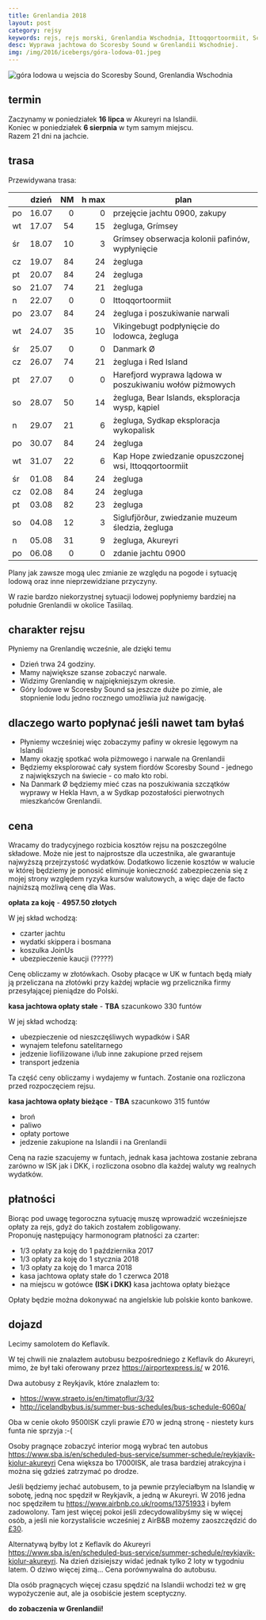 ```yaml
---
title: Grenlandia 2018
layout: post
category: rejsy
keywords: rejs, rejs morski, Grenlandia Wschodnia, Ittoqqortoormiit, Scoresby Sound
desc: Wyprawa jachtowa do Scoresby Sound w Grenlandii Wschodniej.
img: /img/2016/icebergs/góra-lodowa-01.jpeg
---
```


![góra lodowa u wejscia do Scoresby Sound, Grenlandia Wschodnia](/img/2016/icebergs/góra-lodowa-01.jpeg)

termin
-------
Zaczynamy w poniedziałek **16 lipca** w Akureyri na Islandii.  
Koniec w poniedziałek **6 sierpnia** w tym samym miejscu.  
Razem 21 dni na jachcie.  


trasa
--------
Przewidywana trasa:  

|    | dzień | NM | h&nbsp;max | plan |
| -- | ----- | --:| -----:| -----|
| po | 16.07 |  0 |   0   | przejęcie jachtu 0900, zakupy |
| wt | 17.07 | 54 |  15   | żegluga, Grímsey |
| śr | 18.07 | 10 |   3   | Grímsey obserwacja kolonii pafinów, wypłynięcie  |
| cz | 19.07 | 84 |  24   | żegluga |
| pt | 20.07 | 84 |  24   | żegluga |
| so | 21.07 | 74 |  21   | żegluga |
| n  | 22.07 |  0 |   0   | Ittoqqortoormiit |
| po | 23.07 | 84 |  24   | żegluga i poszukiwanie narwali |
| wt | 24.07 | 35 |  10   | Vikingebugt podpłynięcie do lodowca, żegluga |
| śr | 25.07 |  0 |   0   | Danmark Ø |
| cz | 26.07 | 74 |  21   | żegluga i Red Island |
| pt | 27.07 |  0 |   0   | Harefjord wyprawa lądowa w poszukiwaniu wołów piżmowych |
| so | 28.07 | 50 |  14   | żegluga, Bear Islands, eksploracja wysp, kąpiel |
| n  | 29.07 | 21 |   6   | żegluga, Sydkap eksploracja wykopalisk |
| po | 30.07 | 84 |  24   | żegluga |
| wt | 31.07 | 22 |   6   | Kap Hope zwiedzanie opuszczonej wsi, Ittoqqortoormiit |
| śr | 01.08 | 84 |  24   | żegluga |
| cz | 02.08 | 84 |  24   | żegluga |
| pt | 03.08 | 82 |  23   | żegluga |
| so | 04.08 | 12 |   3   | Siglufjörður, zwiedzanie muzeum śledzia, żegluga |
| n  | 05.08 | 31 |   9   | żegluga, Akureyri |
| po | 06.08 |  0 |   0   | zdanie jachtu 0900 |

Plany jak zawsze mogą ulec zmianie ze względu na pogode i sytuację lodową oraz inne nieprzewidziane przyczyny.

W razie bardzo niekorzystnej sytuacji lodowej popłyniemy bardziej na południe Grenlandii w okolice Tasiilaq.


charakter rejsu
----------------
Płyniemy na Grenlandię wcześnie, ale dzięki temu 

* Dzień trwa 24 godziny.
* Mamy największe szanse zobaczyć narwale.
* Widzimy Grenlandię w najpiękniejszym okresie.
* Góry lodowe w Scoresby Sound sa jeszcze duże po zimie, ale stopnienie lodu jedno rocznego umożliwia już nawigację.


dlaczego warto popłynać jeśli nawet tam byłaś
----------------------------------------------
* Płyniemy wcześniej więc zobaczymy pafiny w okresie lęgowym na Islandii
* Mamy okazję spotkać woła piżmowego i narwale na Grenlandii
* Będziemy eksplorować cały system fiordów Scoresby Sound - jednego z największych na świecie - co mało kto robi.
* Na Danmark Ø będziemy mieć czas na poszukiwania szczątków wyprawy w Hekla Havn, a w Sydkap pozostałości pierwotnych mieszkańców Grenlandii.


cena
--------
Wracamy do tradycyjnego rozbicia kosztów rejsu na poszczególne składowe. Może nie jest to najprostsze dla uczestnika,
ale gwarantuje najwyższą przejrzystość wydatków. Dodatkowo liczenie kosztów w walucie w której będziemy je ponosić eliminuje
konieczność zabezpieczenia się z mojej strony względem ryzyka kursów walutowych, a więc daje de facto najniższą możliwą cenę
dla Was.

**opłata za koję** - **4957.50 złotych**  

W jej skład wchodzą:

* czarter jachtu
* wydatki skippera i bosmana
* koszulka JoinUs
* ubezpieczenie kaucji (?????)

Cenę obliczamy w złotówkach. Osoby płacące w UK w funtach będą miały ją przeliczana na złotówki przy każdej wpłacie wg 
przelicznika firmy przesyłającej pieniądze do Polski.

**kasa jachtowa opłaty stałe** - **TBA** szacunkowo 330 funtów  

W jej skład wchodzą:
* ubezpieczenie od nieszczęśliwych wypadków i SAR
* wynajem telefonu satelitarnego
* jedzenie liofilizowane i/lub inne zakupione przed rejsem
* transport jedzenia

Ta część ceny obliczamy i wydajemy w funtach. Zostanie ona rozliczona przed rozpoczęciem rejsu.

**kasa jachtowa opłaty bieżące** - **TBA** szacunkowo 315 funtów  

* broń
* paliwo
* opłaty portowe
* jedzenie zakupione na Islandii i na Grenlandii

Ceną na razie szacujemy w funtach, jednak kasa jachtowa zostanie zebrana zarówno w ISK jak i DKK, i rozliczona osobno 
dla każdej waluty wg realnych wydatków.



płatności
-------------
Biorąc pod uwagę tegoroczna sytuację muszę wprowadzić wcześniejsze opłaty za rejs, gdyż do takich zostałem zobligowany.  
Proponuję następujący harmonogram płatności za czarter:

* 1/3 opłaty za koję do 1 października 2017
* 1/3 opłaty za koję do 1 stycznia 2018
* 1/3 opłaty za koję do 1 marca 2018 
* kasa jachtowa opłaty stałe do 1 czerwca 2018 
* na miejscu w gotówce **(ISK i DKK)** kasa jachtowa opłaty bieżące
  
Opłaty będzie można dokonywać na angielskie lub polskie konto bankowe.  



dojazd
------
Lecimy samolotem do Keflavík.

W tej chwili nie znalazłem autobusu bezpośredniego z Keflavík do Akureyri, mimo, że był taki oferowany przez 
<https://airportexpress.is/> w 2016.  

Dwa autobusy z Reykjavík, które znalazłem to: 

* <https://www.straeto.is/en/timatoflur/3/32>
* <http://icelandbybus.is/summer-bus-schedules/bus-schedule-6060a/>

Oba w cenie około 9500ISK czyli prawie £70 w jedną stronę - niestety kurs funta nie sprzyja :-( 

Osoby pragnące zobaczyć interior mogą wybrać ten autobus <https://www.sba.is/en/scheduled-bus-service/summer-schedule/reykjavik-kjolur-akureyri>
Cena większa bo 17000ISK, ale trasa bardziej atrakcyjna i można się gdzieś zatrzymać po drodze.

Jeśli będziemy jechać autobusem, to ja pewnie przyleciałbym na Islandię w sobotę, jedną noc spędził w Reykjavík, a jedną w Akureyri.
W 2016 jedna noc spędziłem tu <https://www.airbnb.co.uk/rooms/13751933> i byłem zadowolony. Tam jest więcej pokoi jeśli 
zdecydowalibyśmy się w więcej osób, a jeśli nie korzystaliście wcześniej z AirB&B możemy zaoszczędzić do [£30](www.airbnb.co.uk/c/areks10).

Alternatywą byłby lot z Keflavík do Akureyri <https://www.sba.is/en/scheduled-bus-service/summer-schedule/reykjavik-kjolur-akureyri>.
Na dzień dzisiejszy widać jednak tylko 2 loty w tygodniu latem. O dziwo więcej zimą... Cena porównywalna do autobusu.

Dla osób pragnących więcej czasu spędzić na Islandii wchodzi też w grę wypożyczenie aut, ale ja osobiście jestem sceptyczny.



**do zobaczenia w Grenlandii!**  
